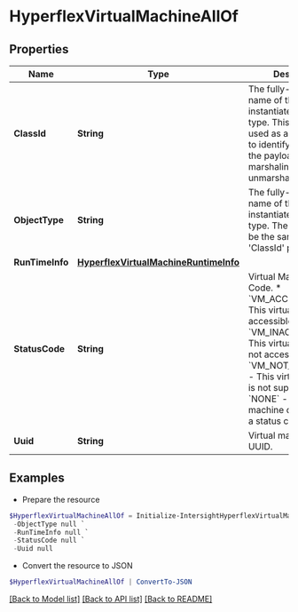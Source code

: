 # HyperflexVirtualMachineAllOf
## Properties

Name | Type | Description | Notes
------------ | ------------- | ------------- | -------------
**ClassId** | **String** | The fully-qualified name of the instantiated, concrete type. This property is used as a discriminator to identify the type of the payload when marshaling and unmarshaling data. | [default to "hyperflex.VirtualMachine"]
**ObjectType** | **String** | The fully-qualified name of the instantiated, concrete type. The value should be the same as the &#39;ClassId&#39; property. | [default to "hyperflex.VirtualMachine"]
**RunTimeInfo** | [**HyperflexVirtualMachineRuntimeInfo**](HyperflexVirtualMachineRuntimeInfo.md) |  | [optional] 
**StatusCode** | **String** | Virtual Machine Status Code. * &#x60;VM_ACCESSIBLE&#x60; - This virtual machine is accessible. * &#x60;VM_INACCESSIBLE&#x60; - This virtual machine is not accessible. * &#x60;VM_NOT_SUPPORTED&#x60; - This virtual machine is not supported. * &#x60;NONE&#x60; - This virtual machine does not have a status code. | [optional] [readonly] [default to "VM_ACCESSIBLE"]
**Uuid** | **String** | Virtual machine unique UUID. | [optional] [readonly] 

## Examples

- Prepare the resource
```powershell
$HyperflexVirtualMachineAllOf = Initialize-IntersightHyperflexVirtualMachineAllOf  -ClassId null `
 -ObjectType null `
 -RunTimeInfo null `
 -StatusCode null `
 -Uuid null
```

- Convert the resource to JSON
```powershell
$HyperflexVirtualMachineAllOf | ConvertTo-JSON
```

[[Back to Model list]](../README.md#documentation-for-models) [[Back to API list]](../README.md#documentation-for-api-endpoints) [[Back to README]](../README.md)

